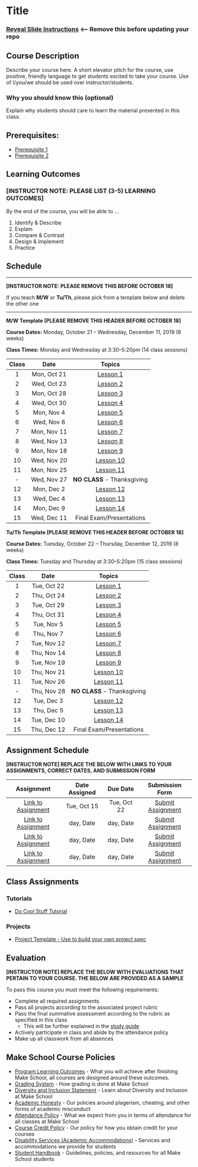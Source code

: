 # Title

### [Reveal Slide Instructions](./Reveal/README.md) <-- Remove this before updating your repo

## Course Description

Describe your course here. A short elevator pitch for the course, use positive, friendly language to get students excited to take your course. Use of I/you/we should be used over instructor/students.

### Why you should know this (optional)

Explain why students should care to learn the material presented in this class.

## Prerequisites:  

- [Prerequisite 1]()
- [Prerequisite 2]()

## Learning Outcomes

### **[INSTRUCTOR NOTE: PLEASE LIST (3-5) LEARNING OUTCOMES]**

By the end of the course, you will be able to ...

1. Identify & Describe
1. Explain
1. Compare & Contrast
1. Design & Implement
1. Practice

## Schedule

---

**[INSTRUCTOR NOTE: PLEASE REMOVE THIS BEFORE OCTOBER 18]**

If you teach **M/W** or **Tu/Th**, please pick from a template below and delete the other one

---

**M/W Template [PLEASE REMOVE THIS HEADER BEFORE OCTOBER 18]**

**Course Dates:** Monday, October 21 – Wednesday, December 11, 2019 (8 weeks)

**Class Times:** Monday and Wednesday at 3:30–5:20pm (14 class sessions)

| Class |          Date          |                 Topics                  |
|:-----:|:----------------------:|:---------------------------------------:|
|  1 |   Mon, Oct 21             | [Lesson 1] |
|  2 |   Wed, Oct 23             | [Lesson 2] |
|  3 |   Mon, Oct 28             | [Lesson 3] |
|  4 |   Wed, Oct 30             | [Lesson 4] |
|  5 |   Mon, Nov 4              | [Lesson 5] |
|  6 |   Wed, Nov 6              | [Lesson 6] |
|  7 |   Mon, Nov 11             | [Lesson 7] |
|  8 |   Wed, Nov 13             | [Lesson 8] |
|  9 |   Mon, Nov 18             | [Lesson 9] |
| 10 |   Wed, Nov 20             | [Lesson 10] |  
| 11 |   Mon, Nov 25             | [Lesson 11]|
| -  |   Wed, Nov 27             | **NO CLASS** - Thanksgiving  |
| 12 |   Mon, Dec 2              | [Lesson 12] |
| 13 |   Wed, Dec 4              | [Lesson 13]  |
| 14 |   Mon, Dec 9              | [Lesson 14]  |
| 15 |   Wed, Dec 11             | Final Exam/Presentations  |


**Tu/Th Template [PLEASE REMOVE THIS HEADER BEFORE OCTOBER 18]**

**Course Dates:** Tuesday, October 22 – Thursday, December 12, 2019 (8 weeks)

**Class Times:** Tuesday and Thursday at 3:30–5:20pm (15 class sessions)

| Class |          Date          |                 Topics                  |
|:-----:|:----------------------:|:---------------------------------------:|
|  1 |   Tue, Oct 22             | [Lesson 1] |
|  2 |   Thu, Oct 24             | [Lesson 2] |
|  3 |   Tue, Oct 29             | [Lesson 3] |
|  4 |   Thu, Oct 31             | [Lesson 4] |
|  5 |   Tue, Nov 5              | [Lesson 5] |
|  6 |   Thu, Nov 7              | [Lesson 6] |
|  7 |   Tue, Nov 12             | [Lesson 7] |
|  8 |   Thu, Nov 14             | [Lesson 8] |
|  9 |   Tue, Nov 19             | [Lesson 9] |
| 10 |   Thu, Nov 21             | [Lesson 10] |  
| 11 |   Tue, Nov 26             | [Lesson 11]|
| -  |   Thu, Nov 28             | **NO CLASS** - Thanksgiving  |
| 12 |   Tue, Dec 3              |  [Lesson 12] |
| 13 |   Thu, Dec 5              | [Lesson 13] |
| 14 |   Tue, Dec 10             | [Lesson 14]  |
| 15 |   Thu, Dec 12             | Final Exam/Presentations  |


[Lesson 1]: Lessons/Lesson1.md
[Lesson 2]: Lessons/Lesson2.md
[Lesson 3]: Lessons/Lesson3.md
[Lesson 4]: Lessons/Lesson4.md
[Lesson 5]: Lessons/Lesson5.md
[Lesson 6]: Lessons/Lesson6.md
[Lesson 7]: Lessons/Lesson7.md
[Lesson 8]: Lessons/Lesson8.md
[Lesson 9]: Lessons/Lesson9.md
[Lesson 10]: Lessons/Lesson10.md
[Lesson 11]: Lessons/Lesson11.md
[Lesson 12]: Lessons/Lesson12.md
[Lesson 13]: Lessons/Lesson13.md
[Lesson 14]: Lessons/Lesson14.md

## Assignment Schedule

**[INSTRUCTOR NOTE] REPLACE THE BELOW WITH LINKS TO YOUR ASSIGNMENTS, CORRECT DATES, AND SUBMISSION FORM**

|                        Assignment                         | Date Assigned |   Due Date   |            Submission Form           |
|:---------------------------------------------------------:|:-------------:|:------------:|:------------------------------------:|
| [Link to Assignment](makeschool.com)                      |  Tue, Oct 15  |  Tue, Oct 22 | [Submit Assignment](makeschool.com)  |
| [Link to Assignment](makeschool.com)                      |  day, Date    |  day, Date   | [Submit Assignment](makeschool.com)  |
| [Link to Assignment](makeschool.com)                      |  day, Date    |  day, Date   | [Submit Assignment](makeschool.com)  |
| [Link to Assignment](makeschool.com)                      |  day, Date    |  day, Date   | [Submit Assignment](makeschool.com)  |

## Class Assignments

### Tutorials

- [Do Cool Stuff Tutorial]()

### Projects

- [Project Template - Use to build your own project spec](https://github.com/Make-School-Labs/Project-Template)

## Evaluation

**[INSTRUCTOR NOTE] REPLACE THE BELOW WITH EVALUATIONS THAT PERTAIN TO YOUR COURSE. THE BELOW ARE PROVIDED AS A SAMPLE**

To pass this course you must meet the following requirements:

- Complete all required assignments 
- Pass all projects according to the associated project rubric
- Pass the final summative assessment according to the rubric as specified in this class
    - This will be further explained in the [study guide](ADD_STUDY_GUIDE_LNK)
- Actively participate in class and abide by the attendance policy
- Make up all classwork from all absences

## Make School Course Policies

- [Program Learning Outcomes](https://make.sc/program-learning-outcomes) - What you will achieve after finishing Make School, all courses are designed around these outcomes.
- [Grading System](https://make.sc/grading-system) - How grading is done at Make School
- [Diversity and Inclusion Statement](https://make.sc/diversity-and-inclusion-statement) - Learn about Diversity and Inclusion at Make School
- [Academic Honesty](https://make.sc/academic-honesty-policy) - Our policies around plagerism, cheating, and other forms of academic misconduct 
- [Attendance Policy](https://make.sc/attendance-policy) - What we expect from you in terms of attendance for all classes at Make School
- [Course Credit Policy](https://make.sc/course-credit-policy) - Our policy for how you obtain credit for your courses
- [Disability Services (Academic Accommodations)](https://make.sc/disability-services) - Services and accommodations we provide for students
- [Student Handbook](https://make.sc/student-handbook) - Guidelines, policies, and resources for all Make School students
